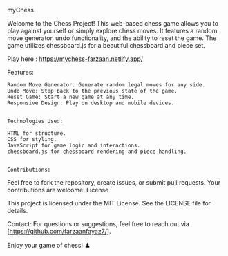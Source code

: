 myChess

Welcome to the Chess Project! This web-based chess game allows you to play against yourself or simply explore chess moves. It features a random move generator, undo functionality, and the ability to reset the game. The game utilizes chessboard.js for a beautiful chessboard and piece set.

Play here : https://mychess-farzaan.netlify.app/

Features:

    Random Move Generator: Generate random legal moves for any side.
    Undo Move: Step back to the previous state of the game.
    Reset Game: Start a new game at any time.
    Responsive Design: Play on desktop and mobile devices.


    Technologies Used:

    HTML for structure.
    CSS for styling.
    JavaScript for game logic and interactions.
    chessboard.js for chessboard rendering and piece handling.


    Contributions:

Feel free to fork the repository, create issues, or submit pull requests. Your contributions are welcome!
License

This project is licensed under the MIT License. See the LICENSE file for details.

Contact:
For questions or suggestions, feel free to reach out via [https://github.com/farzaanfayaz7/].

Enjoy your game of chess! ♟️
